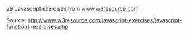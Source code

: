 29 Javascript exercises from www.w3resource.com

Source:
http://www.w3resource.com/javascript-exercises/javascript-functions-exercises.php